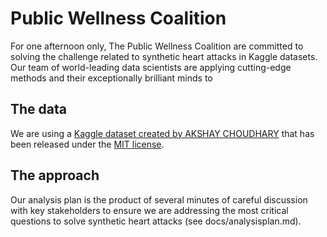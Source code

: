 # Public Wellness Coalition

For one afternoon only, The Public Wellness Coalition are committed to solving the challenge related to synthetic heart attacks in Kaggle datasets. Our team of world-leading data scientists are applying cutting-edge methods and their exceptionally brilliant minds to 

## The data

We are using a [Kaggle dataset created by AKSHAY CHOUDHARY](https://www.kaggle.com/datasets/ashaychoudhary/heart-attack-in-youth-vs-adult-in-south-africa) that has been released under the [MIT license](https://www.mit.edu/~amini/LICENSE.md). 

## The approach

Our analysis plan is the product of several minutes of careful discussion with key stakeholders to ensure we are addressing the most critical questions to solve synthetic heart attacks (see docs/analysisplan.md).
